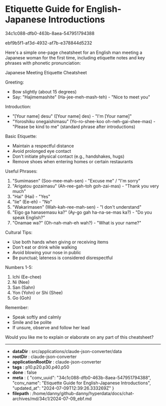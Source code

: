 # Etiquette Guide for English-Japanese Introductions

34c1c088-dfb0-463b-8aea-547951794388

ebf9b5f1-af3d-4932-af7b-e378844d5232

 Here's a simple one-page cheatsheet for an English man meeting a Japanese woman for the first time, including etiquette notes and key phrases with phonetic pronunciation:

Japanese Meeting Etiquette Cheatsheet

Greeting:
- Bow slightly (about 15 degrees)
- Say: "Hajimemashite" (Ha-jee-meh-mash-teh) - "Nice to meet you"

Introduction:
- "[Your name] desu" ([Your name] des) - "I'm [Your name]"
- "Yoroshiku onegaishimasu" (Yo-ro-shee-koo oh-neh-gai-shee-mas) - "Please be kind to me" (standard phrase after introductions)

Basic Etiquette:
- Maintain a respectful distance
- Avoid prolonged eye contact
- Don't initiate physical contact (e.g., handshakes, hugs)
- Remove shoes when entering homes or certain restaurants

Useful Phrases:
1. "Sumimasen" (Soo-mee-mah-sen) - "Excuse me" / "I'm sorry"
2. "Arigatou gozaimasu" (Ah-ree-gah-toh goh-zai-mas) - "Thank you very much"
3. "Hai" (Hai) - "Yes"
4. "Iie" (Ee-eh) - "No"
5. "Wakarimasen" (Wah-kah-ree-mah-sen) - "I don't understand"
6. "Eigo ga hanasemasu ka?" (Ay-go gah ha-na-se-mas ka?) - "Do you speak English?"
7. "Onamae wa?" (Oh-nah-mah-eh wah?) - "What is your name?"

Cultural Tips:
- Use both hands when giving or receiving items
- Don't eat or drink while walking
- Avoid blowing your nose in public
- Be punctual; lateness is considered disrespectful

Numbers 1-5:
1. Ichi (Ee-chee)
2. Ni (Nee)
3. San (Sahn)
4. Yon (Yohn) or Shi (Shee)
5. Go (Goh)

Remember:
- Speak softly and calmly
- Smile and be polite
- If unsure, observe and follow her lead

Would you like me to explain or elaborate on any part of this cheatsheet?

---

* **dataDir** : src/applications/claude-json-converter/data
* **rootDir** : claude-json-converter
* **applicationRootDir** : claude-json-converter
* **tags** : p10.p20.p30.p40.p50
* **done** : false
* **meta** : {
  "conv_uuid": "34c1c088-dfb0-463b-8aea-547951794388",
  "conv_name": "Etiquette Guide for English-Japanese Introductions",
  "updated_at": "2024-07-09T12:39:26.333269Z"
}
* **filepath** : /home/danny/github-danny/hyperdata/docs/chat-archives/md/34c1/2024-07-09_ebf.md